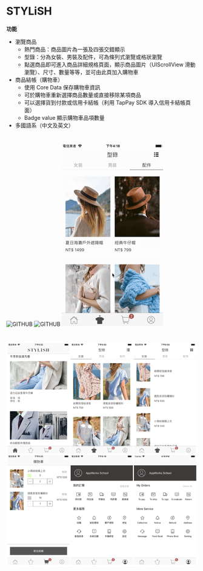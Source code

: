 # STYLiSH
**功能**
 * 瀏覽商品
    * 熱門商品：商品圖片為一張及四張交錯顯示
    * 型錄：分為女裝、男裝及配件，可為條列式瀏覽或格狀瀏覽
    * 點選商品即可進入商品詳細規格頁面，顯示商品圖片（UIScrollView 滑動瀏覽）、尺寸、數量等等，並可由此頁加入購物車
 * 商品結帳（購物車）
    * 使用 Core Data 保存購物車資訊
    * 可於購物車重新選擇商品數量或直接移除某項商品
    * 可以選擇貨到付款或信用卡結帳（利用 TapPay SDK 導入信用卡結帳頁面）
    * Badge value 顯示購物車品項數量
 * 多國語系（中文及英文）
 
# 

![GITHUB](https://github.com/Sylviajiafen/STYLiSH/blob/master/STYLiSH_01.gif)
![GITHUB](https://github.com/Sylviajiafen/STYLiSH/blob/master/STYLiSH_02.gif)
![GITHUB](https://github.com/Sylviajiafen/STYLiSH/blob/master/STYLiSH_03.gif)

# 
![GITHUB](https://github.com/Sylviajiafen/STYLiSH/blob/master/IMG_5452.png)
